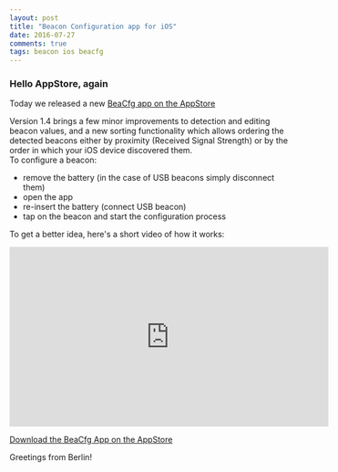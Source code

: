 ```yaml
---
layout: post
title: "Beacon Configuration app for iOS"
date: 2016-07-27
comments: true
tags: beacon ios beacfg 
---
```


### **Hello AppStore, again**

Today we released a new [BeaCfg app on the AppStore](https://itunes.apple.com/sb/app/beacfg/id1107926908?mt=8)

Version 1.4 brings a few minor improvements to detection and editing beacon values, and a new sorting functionality which allows ordering the detected beacons either by proximity (Received Signal Strength) or by the order in which your iOS device discovered them.  
To configure a beacon:  
- remove the battery (in the case of USB beacons simply disconnect them)  
- open the app  
- re-insert the battery (connect USB beacon)  
- tap on the beacon and start the configuration process    

To get a better idea, here's a short video of how it works:

<iframe width="560" height="315" src="https://www.youtube.com/embed/oOPYlC4xXfU" frameborder="0" allowfullscreen></iframe>  
  
[Download the BeaCfg App on the AppStore](https://itunes.apple.com/sb/app/beacfg/id1107926908?mt=8)  

Greetings from Berlin!